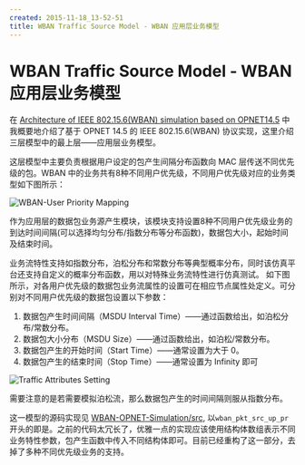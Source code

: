 ```yaml
---
created: 2015-11-18_13-52-51
title: WBAN Traffic Source Model - WBAN 应用层业务模型
---
```


# WBAN Traffic Source Model - WBAN 应用层业务模型

在 [Architecture of IEEE 802.15.6(WBAN) simulation based on OPNET14.5](http://blog.yuanbin.me/posts/2014/06/architecture-of-ieee-802156-simulation-based-on-opnet145.html) 中我概要地介绍了基于 OPNET 14.5 的 IEEE 802.15.6(WBAN) 协议实现，这里介绍三层模型中的最上层——应用层业务模型。

这层模型中主要负责根据用户设定的包产生间隔分布函数向 MAC 层传送不同优先级的包。WBAN 中的业务共有8种不同用户优先级，不同用户优先级对应的业务类型如下图所示：

![WBAN-User Priority Mapping](http://7xojrx.com1.z0.glb.clouddn.com/images/misc/wban_traffic_up8.png)

<!--more-->

作为应用层的数据包业务源产生模块，该模块支持设置8种不同用户优先级业务的到达时间间隔(可以选择均匀分布/指数分布等分布函数)，数据包大小，起始时间及结束时间。

业务流特性支持如指数分布，泊松分布和常数分布等典型概率分布，同时该仿真平台还支持自定义的概率分布函数，用以对特殊业务流特性进行仿真测试。
如下图所示，对各用户优先级的数据包业务流属性的设置可在相应节点属性处定义。可分别对不同用户优先级的数据包设置以下参数：

1. 数据包产生时间间隔（MSDU Interval Time）——通过函数给出，如泊松分布/常数分布。
2. 数据包大小分布（MSDU Size）——通过函数给出，如泊松/常数分布。
3. 数据包产生的开始时间（Start Time）——通常设置为大于 0。
4. 数据包产生的结束时间（Stop Time）——通常设置为 Infinity 即可

![Traffic Attributes Setting](http://7xojrx.com1.z0.glb.clouddn.com/images/misc/wban_traffic_attr_up.png)

需要注意的是若需要模拟泊松流，那么数据包产生的时间间隔则服从指数分布。

这一模型的源码实现见 [WBAN-OPNET-Simulation/src](https://github.com/billryan/WBAN-OPNET-Simulation/tree/master/src), 以`wban_pkt_src_up_pr` 开头的即是。之前的代码太冗长了，优雅一点的实现应该使用结构体数组表示不同业务特性参数，包产生函数中传入不同结构体即可。目前已经重构了这一部分，去掉了多种不同优先级业务的支持。